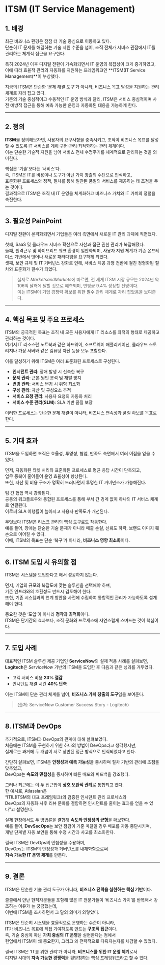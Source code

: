 # ITSM (IT Service Management)

## 1. 배경
최근 비즈니스 환경은 점점 더 기술 중심으로 이동하고 있다.  
단순히 IT 문제를 해결하는 기술 지원 수준을 넘어, 조직 전체가 서비스 관점에서 IT를 관리하는 체계적 접근을 요구한다.

특히 2024년 이후 디지털 전환이 가속화되면서 IT 운영의 복잡성이 크게 증가하였고,  
이에 따라 효율적 관리와 자동화를 지원하는 프레임워크인 **ITSM(IT Service Management)**이 부상했다.

지금의 ITSM은 단순한 ‘문제 해결 도구’가 아니라, 비즈니스 목표 달성을 지원하는 관리 체계로 자리 잡고 있다.  
기존의 기술 중심적이고 수동적인 IT 운영 방식과 달리, ITSM은 서비스 중심적이며 사전 예방적 접근을 통해 예측 가능한 운영과 자동화된 대응을 가능하게 한다.

---

## 2. 정의
**ITSM**을 정의해보자면, 사용자의 요구사항을 충족시키고, 조직이 비즈니스 목표를 달성할 수 있도록 IT 서비스를 계획·구현·관리·최적화하는 관리 체계이다.  
이는 단순한 기술적 지원을 넘어 서비스 전체 수명주기를 체계적으로 관리하는 것을 의미한다.

핵심은 ‘기술’보다는 ‘서비스’다.  
즉, ITSM은 IT를 비용이나 도구가 아닌 가치 창출의 수단으로 인식하고,  
표준화된 프로세스와 정책, 절차를 통해 일관된 품질의 서비스를 제공하는 데 초점을 두는 것이다.  
결과적으로 ITSM은 조직 내 IT 운영을 체계화하고 비즈니스 가치와 IT 가치의 정렬을 촉진한다.

---

## 3. 필요성 PainPoint
디지털 전환이 본격화되면서 기업들은 여러 측면에서 새로운 IT 관리 과제에 직면했다.

첫째, SaaS 및 클라우드 서비스 확산으로 자산과 접근 권한 관리가 복잡해졌다.  
둘째, 원격근무 및 하이브리드 워크 환경이 일반화되며, 사용자 지원 체계가 기존 온프레미스 기반에서 벗어나 새로운 패러다임을 요구하게 되었다.  
셋째, 보안 규제 및 IT 거버넌스 강화로 인해, 서비스 제공 과정 전반에 걸친 정형화된 절차와 표준화가 필수가 되었다.

> 실제로 *MarketsandMarkets*에 따르면, 전 세계 ITSM 시장 규모는 2024년 약 106억 달러에 달할 것으로 예측되며, 연평균 9.4% 성장할 전망이다.  
> 이는 ITSM이 기업 경쟁력 확보를 위한 필수 관리 체계로 자리 잡았음을 보여준다.

---

## 4. 핵심 목표 및 주요 프로세스
ITSM의 궁극적인 목표는 조직 내 모든 사용자에게 IT 리소스를 최적의 형태로 제공하고 관리하는 것이다.  
여기서 IT 리소스란 노트북과 같은 하드웨어, 소프트웨어 애플리케이션, 클라우드 스토리지나 가상 서버와 같은 컴퓨팅 자산 등을 모두 포함한다.

이를 달성하기 위해 ITSM은 여러 표준화된 프로세스로 구성된다.

- **인시던트 관리**: 장애 발생 시 신속한 복구
- **문제 관리**: 근본 원인 분석 및 재발 방지
- **변경 관리**: 서비스 변경 시 위험 최소화
- **구성 관리**: 자산 및 구성요소 추적
- **서비스 요청 관리**: 사용자 요청의 자동화 처리
- **서비스 수준 관리(SLM)**: SLA 기반 품질 보장

이러한 프로세스는 단순한 문제 해결이 아니라, 비즈니스 연속성과 품질 확보를 목표로 한다.

---

## 5. 기대 효과
ITSM을 도입하면 조직은 효율성, 투명성, 협업, 만족도 측면에서 여러 이점을 얻을 수 있다.

먼저, 자동화된 티켓 처리와 표준화된 프로세스로 평균 응답 시간이 단축되고,  
업무 중복이 줄어들어 운영 효율성이 향상된다.  
또한, 자산 및 비용 구조가 명확히 드러나면서 투명한 IT 거버넌스가 가능해진다.

팀 간 협업 역시 강화된다.  
공통의 워크플로우와 통합된 프로세스를 통해 부서 간 경계 없이 하나의 IT 서비스 체계로 연결된다.  
이로써 SLA 이행률이 높아지고 사용자 만족도가 개선된다.

무엇보다 ITSM은 리스크 관리의 핵심 도구로도 작동한다.  
예를 들어, 장애는 단순한 기술 문제가 아니라 매출 손실, 신뢰도 하락, 브랜드 이미지 훼손으로 이어질 수 있다.  
이때, ITSM의 목표는 단순 ‘복구’가 아니라, **비즈니스 영향 최소화**이다.

---

## 6. ITSM 도입 시 유의할 점
ITSM은 시스템을 도입한다고 해서 성공하지 않는다.

먼저, 기업의 규모와 복잡도에 맞는 솔루션을 선택해야 하며,  
기존 인프라와의 호환성도 반드시 검토해야 한다.  
또한, 기존 시스템과의 연계 방안을 사전에 수립하여 통합적인 관리가 가능하도록 설계해야 한다.

중요한 것은 ‘도입’이 아니라 **정착과 최적화**이다.  
ITSM은 단기간의 효과보다, 조직 문화와 프로세스에 자연스럽게 스며드는 것이 핵심이다.

---

## 7. 도입 사례
대표적인 ITSM 솔루션 제공 기업인 **ServiceNow**의 실제 적용 사례를 살펴보면,  
**Logitech**은 *ServiceNow* 기반의 ITSM을 도입한 후 다음과 같은 성과를 거두었다.

- 고객 서비스 비용 **23% 절감**
- 인시던트 해결 시간 **40% 단축**

이는 ITSM이 단순 관리 체계를 넘어, **비즈니스 가치 창출의 도구**임을 보여준다.
> (출처: ServiceNow Customer Success Story - Logitech)

---

## 8. ITSM과 DevOps
추가적으로, ITSM과 DevOps의 관계에 대해 살펴보았다.  
처음에는 ITSM을 구현하기 위한 하나의 방법이 DevOps라고 생각했지만,  
실제로는 과거에 두 개념이 서로 상반된 접근 방식으로 인식되었다고 한다.

간단히 살펴보면, ITSM은 **안정성과 예측 가능성**을 중시하며 절차 기반의 관리에 초점을 맞추었고,  
DevOps는 **속도와 민첩성**을 중시하며 빠른 배포와 피드백을 강조했다.

그러나 최근에는 이 두 접근법이 **상호 보완적 관계**로 통합되고 있다.  
한 예시로, Atlassian은  
“ITIL(ITSM의 대표 프레임워크)의 검증된 인시던트 관리 프로세스와  
DevOps의 자동화·사후 리뷰 문화를 결합하면 인시던트를 줄이는 효과를 얻을 수 있다”고 설명한다.

실제 현장에서도 두 방법론을 결합해 **속도와 안정성의 균형**을 확보한다.  
예를 들어, **DevSecOps**는 보안 점검이 기준 미달일 경우 배포를 자동 중단시키며,  
개발 단계별 자동 보안을 통해 수정 시간과 사고를 최소화한다.

결국 ITSM은 DevOps의 민첩성을 수용하며,  
DevOps는 ITSM의 안정성과 거버넌스를 내재화함으로써  
**지속 가능한 IT 운영 체계**를 만든다.

---

## 9. 결론
ITSM은 단순한 기술 관리 도구가 아니라, **비즈니스 전략을 실현하는 핵심 기반**이다.

클클에서 만난 현직자분들을 포함해 많은 IT 전문가들이 ‘비즈니스 가치’를 반복해서 강조하는 이유가 늘 궁금했는데,  
이번에 ITSM을 조사하면서 그 말의 의미가 와닿았다.

ITSM은 단순히 시스템을 효율적으로 운영하는 수준이 아니라,  
IT가 비즈니스 목표에 직접 기여하도록 만드는 **구조적 접근**이다.  
즉, 기술 중심이 아닌 **가치 중심의 IT 운영**을 실현한다는 점에서  
현업에서 ITSM이 왜 중요한지, 그리고 왜 전략적으로 다뤄지는지를 체감할 수 있었다.

결국 ITSM은 ‘IT를 위한 관리’가 아니라, **비즈니스를 위한 IT 운영 체계**로서  
디지털 시대의 **지속 가능한 경쟁력**을 뒷받침하는 핵심 프레임워크라고 할 수 있다.

